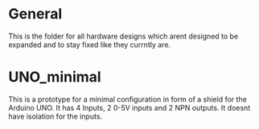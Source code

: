 # General
This is the folder for all hardware designs which arent designed to be expanded and to stay fixed like they currntly are.

# UNO_minimal

This is a prototype for a minimal configuration in form of a shield for the Arduino UNO.
It has 4 Inputs, 2 0-5V inputs and 2 NPN outputs. It doesnt have isolation for the inputs.
